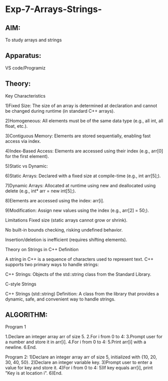 # Exp-7-Arrays-Strings-

## AIM:
To study arrays and strings

## Apparatus:
VS code/Programiz

## Theory:

Key Characteristics

1)Fixed Size: The size of an array is determined at declaration and cannot be changed during runtime (in standard C++ arrays).

2)Homogeneous: All elements must be of the same data type (e.g., all int, all float, etc.).

3)Contiguous Memory: Elements are stored sequentially, enabling fast access via index.

4)Index-Based Access: Elements are accessed using their index (e.g., arr[0] for the first element).

5)Static vs Dynamic:

6)Static Arrays: Declared with a fixed size at compile-time (e.g., int arr[5];).

7)Dynamic Arrays: Allocated at runtime using new and deallocated using delete (e.g., int* arr = new int[5];).

8)Elements are accessed using the index: arr[i].

9)Modification: Assign new values using the index (e.g., arr[2] = 50;).

Limitations
Fixed size (static arrays cannot grow or shrink).

No built-in bounds checking, risking undefined behavior.

Insertion/deletion is inefficient (requires shifting elements).

Theory on Strings in C++
Definition

A string in C++ is a sequence of characters used to represent text. C++ supports two primary ways to handle strings:

C++ Strings: Objects of the std::string class from the Standard Library.

C-style Strings

C++ Strings (std::string)
Definition: A class from the <string> library that provides a dynamic, safe, and convenient way to handle strings.

## ALGORITHM:

Program 1

1.Declare an integer array arr of size 5.
2.For i from 0 to 4:
3.Prompt user for a number and store it in arr[i].
4.For i from 0 to 4:
5.Print arr[i] with a newline.
6.End.

Program 2:
1)Declare an integer array arr of size 5, initialized with {10, 20, 30, 40, 50}.
2)Declare an integer variable key.
3)Prompt user to enter a value for key and store it.
4)For i from 0 to 4:
5)If key equals arr[i], print "Key is at location i".
6)End.







